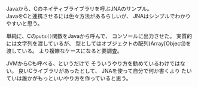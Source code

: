 Javaから、Cのネイティブライブラリを呼ぶJNAのサンプル。  
JavaをCと連携させるには色々方法があるらしいが、
JNAはシンプルでわかりやすいと思う。

単純に、Cの`puts()`関数をJavaから呼んで、
コンソールに出力させた。
実質的には文字列を渡しているが、
型としてはオブジェクトの配列(Array[Object])を渡している。
より複雑なケースになると要調査。

JVMからCも呼べる、というだけで
そういうやり方を勧めているわけではない。
良いCライブラリがあったとして、
JNAを使って自分で何か書くより
たいていは誰かがもっといいやり方を作っていると思う。
